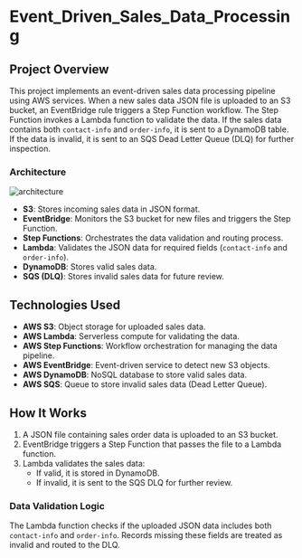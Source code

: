 # Event_Driven_Sales_Data_Processing



## Project Overview

This project implements an event-driven sales data processing pipeline using AWS services. When a new sales data JSON file is uploaded to an S3 bucket, an EventBridge rule triggers a Step Function workflow. The Step Function invokes a Lambda function to validate the data. If the sales data contains both `contact-info` and `order-info`, it is sent to a DynamoDB table. If the data is invalid, it is sent to an SQS Dead Letter Queue (DLQ) for further inspection.

### Architecture
![architecture](https://github.com/user-attachments/assets/9dee2a0c-4526-4013-80d9-14f35ecfd0c3)


- **S3**: Stores incoming sales data in JSON format.
- **EventBridge**: Monitors the S3 bucket for new files and triggers the Step Function.
- **Step Functions**: Orchestrates the data validation and routing process.
- **Lambda**: Validates the JSON data for required fields (`contact-info` and `order-info`).
- **DynamoDB**: Stores valid sales data.
- **SQS (DLQ)**: Stores invalid sales data for future review.

## Technologies Used

- **AWS S3**: Object storage for uploaded sales data.
- **AWS Lambda**: Serverless compute for validating the data.
- **AWS Step Functions**: Workflow orchestration for managing the data pipeline.
- **AWS EventBridge**: Event-driven service to detect new S3 objects.
- **AWS DynamoDB**: NoSQL database to store valid sales data.
- **AWS SQS**: Queue to store invalid sales data (Dead Letter Queue).

## How It Works

1. A JSON file containing sales order data is uploaded to an S3 bucket.
2. EventBridge triggers a Step Function that passes the file to a Lambda function.
3. Lambda validates the sales data:
   - If valid, it is stored in DynamoDB.
   - If invalid, it is sent to the SQS DLQ for further review.
   
### Data Validation Logic

The Lambda function checks if the uploaded JSON data includes both `contact-info` and `order-info`. Records missing these fields are treated as invalid and routed to the DLQ.

